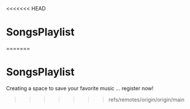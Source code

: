 <<<<<<< HEAD
# SongsPlaylist
=======
# SongsPlaylist
Creating a space to save your favorite music ... register now!
>>>>>>> refs/remotes/origin/origin/main

